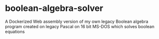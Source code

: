 # boolean-algebra-solver
A Dockerized Web assembly version of my own legacy Boolean algebra program created on legacy Pascal on 16 bit MS-DOS which solves boolean equations
